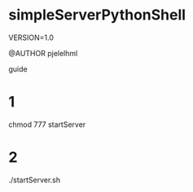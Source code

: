 # simpleServerPythonShell

VERSION=1.0

@AUTHOR pjelelhml

guide 

# 1
chmod 777 startServer

# 2

./startServer.sh

